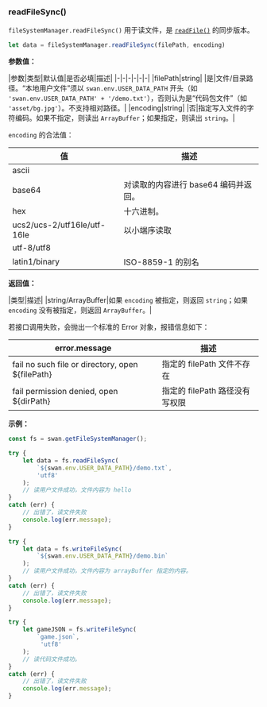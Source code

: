 ### readFileSync()

`fileSystemManager.readFileSync()` 用于读文件，是 [`readFile()`](#readFile) 的同步版本。

```js
let data = fileSystemManager.readFileSync(filePath, encoding)
```

**参数值：**

|参数|类型|默认值|是否必填|描述|
|-|-|-|-|-|-|
|filePath|string| |是|文件/目录路径。“本地用户文件”须以 `swan.env.USER_DATA_PATH` 开头（如 `'swan.env.USER_DATA_PATH' + '/demo.txt'`），否则认为是“代码包文件”（如 `'asset/bg.jpg'`）。不支持相对路径。|
|encoding|string| |否|指定写入文件的字符编码。如果不指定，则读出 `ArrayBuffer`；如果指定，则读出 `string`。|

`encoding` 的合法值：

|值|描述|
|-|-|
|ascii| |
|base64|对读取的内容进行 base64 编码并返回。|
|hex|十六进制。|
|ucs2/ucs-2/utf16le/utf-16le|以小端序读取|
|utf-8/utf8| |
|latin1/binary|ISO-8859-1 的别名|

**返回值：**

|类型|描述|
|string/ArrayBuffer|如果 `encoding` 被指定，则返回 `string`；如果 `encoding` 没有被指定，则返回 `ArrayBuffer`。|


若接口调用失败，会抛出一个标准的 Error 对象，报错信息如下：

|error.message|描述|
|-|-|
|fail no such file or directory, open ${filePath}|指定的 filePath 文件不存在|
|fail permission denied, open ${dirPath}|指定的 filePath 路径没有写权限|

**示例：**

```js
const fs = swan.getFileSystemManager();

try {
    let data = fs.readFileSync(
        `${swan.env.USER_DATA_PATH}/demo.txt`,
        'utf8'
    );
    // 读用户文件成功，文件内容为 hello
}
catch (err) {
    // 出错了，读文件失败
    console.log(err.message);
}

try {
    let data = fs.writeFileSync(
        `${swan.env.USER_DATA_PATH}/demo.bin`
    );
    // 读用户文件成功，文件内容为 arrayBuffer 指定的内容。
}
catch (err) {
    // 出错了，读文件失败
    console.log(err.message);
}

try {
    let gameJSON = fs.writeFileSync(
        `game.json`,
         'utf8'
    );
    // 读代码文件成功。
}
catch (err) {
    // 出错了，读文件失败
    console.log(err.message);
}
```
